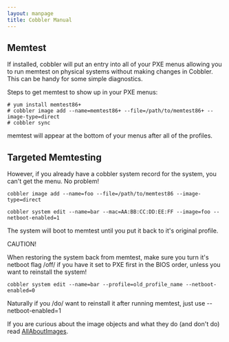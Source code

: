 ```yaml
---
layout: manpage
title: Cobbler Manual
---
```

## Memtest

If installed, cobbler will put an entry into all of your PXE menus
allowing you to run memtest on physical systems without making
changes in Cobbler. This can be handy for some simple diagnostics.

Steps to get memtest to show up in your PXE menus:

    # yum install memtest86+
    # cobbler image add --name=memtest86+ --file=/path/to/memtest86+ --image-type=direct
    # cobbler sync

memtest will appear at the bottom of your menus after all of the
profiles.

## Targeted Memtesting

However, if you already have a cobbler system record for the
system, you can't get the menu. No problem!

    cobbler image add --name=foo --file=/path/to/memtest86 --image-type=direct
    
    cobbler system edit --name=bar --mac=AA:BB:CC:DD:EE:FF --image=foo --netboot-enabled=1

The system will boot to memtest until you put it back to it's
original profile.

CAUTION!

When restoring the system back from memtest, make sure you turn
it's netboot flag /off/ if you have it set to PXE first in the BIOS
order, unless you want to reinstall the system!

    cobbler system edit --name=bar --profile=old_profile_name --netboot-enabled=0

Naturally if you /do/ want to reinstall it after running memtest,
just use --netboot-enabled=1

If you are curious about the image objects and what they do (and
don't do) read [AllAboutImages](/cobbler/wiki/AllAboutImages).

